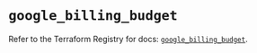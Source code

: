 # `google_billing_budget`

Refer to the Terraform Registry for docs: [`google_billing_budget`](https://registry.terraform.io/providers/hashicorp/google-beta/5.29.1/docs/resources/google_billing_budget).
